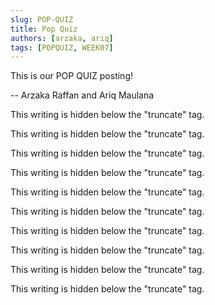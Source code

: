 ```yaml
---
slug: POP-QUIZ
title: Pop Quiz
authors: [arzaka, ariq]
tags: [POPQUIZ, WEEK07]
---
```


This is our POP QUIZ posting!

-- Arzaka Raffan and Ariq Maulana

<!-- truncate -->

This writing is hidden below the "truncate" tag.

This writing is hidden below the "truncate" tag.

This writing is hidden below the "truncate" tag.

This writing is hidden below the "truncate" tag.

This writing is hidden below the "truncate" tag.

This writing is hidden below the "truncate" tag.

This writing is hidden below the "truncate" tag.

This writing is hidden below the "truncate" tag.

This writing is hidden below the "truncate" tag.

This writing is hidden below the "truncate" tag.